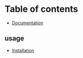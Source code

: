 # Table of contents

* [Documentation](README.md)

## usage

* [Installation](usage/installation.md)

